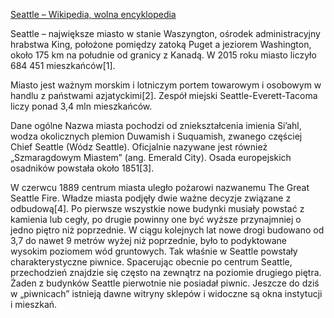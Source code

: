 [Seattle – Wikipedia, wolna encyklopedia](https://pl.wikipedia.org/wiki/Seattle)

Seattle – największe miasto w stanie Waszyngton, ośrodek administracyjny hrabstwa King, położone pomiędzy zatoką Puget a jeziorem Washington, około 175 km na południe od granicy z Kanadą. W 2015 roku miasto liczyło 684 451 mieszkańców[1].

Miasto jest ważnym morskim i lotniczym portem towarowym i osobowym w handlu z państwami azjatyckimi[2]. Zespół miejski Seattle-Everett-Tacoma liczy ponad 3,4 mln mieszkańców.

Dane ogólne
Nazwa miasta pochodzi od zniekształcenia imienia Si’ahl, wodza okolicznych plemion Duwamish i Suquamish, zwanego częściej Chief Seattle (Wódz Seattle). Oficjalnie nazywane jest również „Szmaragdowym Miastem” (ang. Emerald City). Osada europejskich osadników powstała około 1851[3].

W czerwcu 1889 centrum miasta uległo pożarowi nazwanemu The Great Seattle Fire. Władze miasta podjęły dwie ważne decyzje związane z odbudową[4]. Po pierwsze wszystkie nowe budynki musiały powstać z kamienia lub cegły, po drugie powinny one być wyższe przynajmniej o jedno piętro niż poprzednie. W ciągu kolejnych lat nowe drogi budowano od 3,7 do nawet 9 metrów wyżej niż poprzednie, było to podyktowane wysokim poziomem wód gruntowych. Tak właśnie w Seattle powstały charakterystyczne piwnice. Spacerując obecnie po centrum Seattle, przechodzień znajdzie się często na zewnątrz na poziomie drugiego piętra. Żaden z budynków Seattle pierwotnie nie posiadał piwnic. Jeszcze do dziś w „piwnicach” istnieją dawne witryny sklepów i widoczne są okna instytucji i mieszkań.

<!---
Please download some sample text. The Seattle wikipedia site is translated into many languages and provides a good sample.
--->
